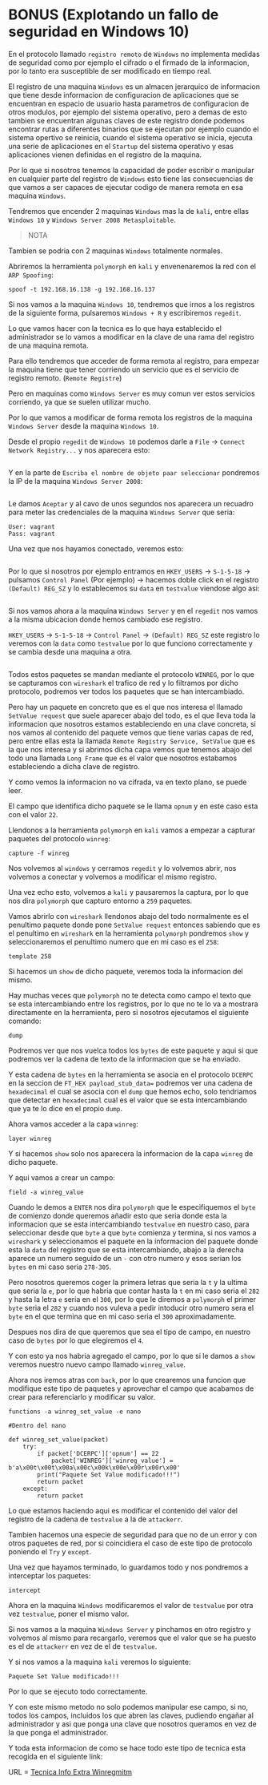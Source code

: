 # BONUS (Explotando un fallo de seguridad en Windows 10)

En el protocolo llamado `registro remoto` de `Windows` no implementa medidas de seguridad como por ejemplo el cifrado o el firmado de la informacion, por lo tanto era susceptible de ser modificado en tiempo real.

El registro de una maquina `Windows` es un almacen jerarquico de informacion que tiene desde informacion de configuracion de aplicaciones que se encuentran en espacio de usuario hasta parametros de configuracion de otros modulos, por ejemplo del sistema operativo, pero a demas de esto tambien se encuentran algunas claves de este registro donde podemos encontrar rutas a diferentes binarios que se ejecutan por ejemplo cuando el sistema opertivo se reinicia, cuando el sistema operativo se inicia, ejecuta una serie de aplicaciones en el `Startup` del sistema operativo y esas aplicaciones vienen definidas en el registro de la maquina.

Por lo que si nosotros tenemos la capacidad de poder escribir o manipular en cualquier parte del registro de `Windows` esto tiene las consecuencias de que vamos a ser capaces de ejecutar codigo de manera remota en esa maquina `Windows`.

Tendremos que encender 2 maquinas `Windows` mas la de `kali`, entre ellas `Windows 10` y `Windows Server 2008 Metasploitable`.

> NOTA

Tambien se podria con 2 maquinas `Windows` totalmente normales.

Abriremos la herramienta `polymorph` en `kali` y envenenaremos la red con el `ARP Spoofing`:

```shell
spoof -t 192.168.16.138 -g 192.168.16.137
```

Si nos vamos a la maquina `Windows 10`, tendremos que irnos a los registros de la siguiente forma, pulsaremos `Windows + R` y escribiremos `regedit`.

Lo que vamos hacer con la tecnica es lo que haya establecido el administrador se lo vamos a modificar en la clave de una rama del registro de una maquina remota.

Para ello tendremos que acceder de forma remota al registro, para empezar la maquina tiene que tener corriendo un servicio que es el servicio de registro remoto. (`Remote Registre`)

Pero en maquinas como `Windows Server` es muy comun ver estos servicios corriendo, ya que se suelen utilizar mucho.

Por lo que vamos a modificar de forma remota los registros de la maquina `Windows Server` desde la maquina `Windows 10`.

Desde el propio `regedit` de `Windows 10` podemos darle a `File` -> `Connect Network Registry...` y nos aparecera esto:

<figure><img src="../../../.gitbook/assets/image (132).png" alt=""><figcaption></figcaption></figure>

Y en la parte de `Escriba el nombre de objeto paar seleccionar` pondremos la IP de la maquina `Windows Server 2008`:

<figure><img src="../../../.gitbook/assets/image (133).png" alt=""><figcaption></figcaption></figure>

Le damos `Aceptar` y al cavo de unos segundos nos aparecera un recuadro para meter las credenciales de la maquina `Windows Server` que seria:

```
User: vagrant
Pass: vagrant
```

Una vez que nos hayamos conectado, veremos esto:

<figure><img src="../../../.gitbook/assets/image (134).png" alt=""><figcaption></figcaption></figure>

Por lo que si nosotros por ejemplo entramos en `HKEY_USERS` -> `S-1-5-18` -> pulsamos `Control Panel` (Por ejemplo) -> hacemos doble click en el registro `(Default) REG_SZ` y lo establecemos su `data` en `testvalue` viendose algo asi:

<figure><img src="../../../.gitbook/assets/image (135).png" alt=""><figcaption></figcaption></figure>

Si nos vamos ahora a la maquina `Windows Server` y en el `regedit` nos vamos a la misma ubicacion donde hemos cambiado ese registro.

`HKEY_USERS` -> `S-1-5-18` -> `Control Panel` -> `(Default) REG_SZ` este registro lo veremos con la `data` como `testvalue` por lo que funciono correctamente y se cambia desde una maquina a otra.

<figure><img src="../../../.gitbook/assets/image (136).png" alt=""><figcaption></figcaption></figure>

Todos estos paquetes se mandan mediante el protocolo `WINREG`, por lo que se capturamos con `wireshark` el trafico de red y lo filtramos por dicho protocolo, podremos ver todos los paquetes que se han intercambiado.

Pero hay un paquete en concreto que es el que nos interesa el llamado `SetValue request` que suele aparecer abajo del todo, es el que lleva toda la informacion que nosotros estamos estableciendo en una clave concreta, si nos vamos al contenido del paquete vemos que tiene varias capas de red, pero entre ellas esta la llamada `Remote Registry Service, SetValue` que es la que nos interesa y si abrimos dicha capa vemos que tenemos abajo del todo una llamada `Long Frame` que es el valor que nosotros estabamos estableciendo a dicha clave de registro.

Y como vemos la informacion no va cifrada, va en texto plano, se puede leer.

El campo que identifica dicho paquete se le llama `opnum` y en este caso esta con el valor `22`.

Llendonos a la herramienta `polymorph` en `kali` vamos a empezar a capturar paquetes del protocolo `winreg`:

```shell
capture -f winreg
```

Nos volvemos al `windows` y cerramos `regedit` y lo volvemos abrir, nos volvemos a conectar y volvemos a modificar el mismo registro.

Una vez echo esto, volvemos a `kali` y pausaremos la captura, por lo que nos dira `polymorph` que capturo entorno a `259` paquetes.

Vamos abrirlo con `wireshark` llendonos abajo del todo normalmente es el penultimo paquete donde pone `SetValue request` entonces sabiendo que es el penultimo en `wireshark` en la herramienta `polymorph` pondremos `show` y seleccionaremos el penultimo numero que en mi caso es el `258`:

```shell
template 258
```

Si hacemos un `show` de dicho paquete, veremos toda la informacion del mismo.

Hay muchas veces que `polymorph` no te detecta como campo el texto que se esta intercambiando entre los registros, por lo que no te lo va a mostrara directamente en la herramienta, pero si nosotros ejecutamos el siguiente comando:

```
dump
```

Podremos ver que nos vuelca todos los `bytes` de este paquete y aqui si que podremos ver la cadena de texto de la informacion que se ha enviado.

Y esta cadena de `bytes` en la herramienta se asocia en el protocolo `DCERPC` en la seccion de `FT_HEX payload_stub_data=` podremos ver una cadena de `hexadecimal` el cual se asocia con el `dump` que hemos echo, solo tendriamos que detectar en `hexadecimal` cual es el valor que se esta intercambiando que ya te lo dice en el propio `dump`.

Ahora vamos acceder a la capa `winreg`:

```shell
layer winreg
```

Y si hacemos `show` solo nos aparecera la informacion de la capa `winreg` de dicho paquete.

Y aqui vamos a crear un campo:

```shell
field -a winreg_value
```

Cuando le demos a `ENTER` nos dira `polymorph` que le especifiquemos el `byte` de comienzo donde queremos añadir esto que seria donde esta la informacion que se esta intercambiando `testvalue` en nuestro caso, para seleccionar desde que `byte` a que `byte` comienza y termina, si nos vamos a `wireshark` y seleccionamos el paquete en la informacion del paquete donde esta la `data` del registro que se esta intercambiando, abajo a la derecha aparece un numero seguido de un `-` con otro numero y esos serian los `bytes` en mi caso seria `278-305`.

Pero nosotros queremos coger la primera letras que seria la `t` y la ultima que seria la `e`, por lo que habria que contar hasta la `t` en mi caso seria el `282` y hasta la letra `e` seria en el `300`, por lo que le diremos a `polymorph` el primer `byte` seria el `282` y cuando nos vuleva a pedir intoducir otro numero sera el `byte` en el que termina que en mi caso seria el `300` aproximadamente.

Despues nos dira de que queremos que sea el tipo de campo, en nuestro caso de `bytes` por lo que elegiremos el `4`.

Y con esto ya nos habria agregado el campo, por lo que si le damos a `show` veremos nuestro nuevo campo llamado `winreg_value`.

Ahora nos iremos atras con `back`, por lo que crearemos una funcion que modifique este tipo de paquetes y aprovechar el campo que acabamos de crear para referenciarlo y modificar su valor.

```shell
functions -a winreg_set_value -e nano

#Dentro del nano

def winreg_set_value(packet)
	try:
		if packet['DCERPC']['opnum'] == 22
			packet['WINREG']['winreg_value'] = b'a\x00t\x00t\x00a\x00c\x00k\x00e\x00r\x00r\x00'
		print("Paquete Set Value modificado!!!")
		return packet
	except:
		return packet
```

Lo que estamos haciendo aqui es modificar el contenido del valor del registro de la cadena de `testvalue` a la de `attackerr`.

Tambien hacemos una especie de seguridad para que no de un error y con otros paquetes de red, por si coincidiera el caso de este tipo de protocolo poniendo el `Try` y `except`.

Una vez que hayamos terminado, lo guardamos todo y nos pondremos a interceptar los paquetes:

```shell
intercept
```

Ahora en la maquina `Windows` modificaremos el valor de `testvalue` por otra vez `testvalue`, poner el mismo valor.

Si nos vamos a la maquina `Windows Server` y pinchamos en otro registro y volvemos al mismo para recargarlo, veremos que el valor que se ha puesto es el de `attackerr` en vez de el de `testvalue`.

Y si nos vamos a la maquina `kali` veremos lo siguiente:

```
Paquete Set Value modificado!!!
```

Por lo que se ejecuto todo correctamente.

Y con este mismo metodo no solo podemos manipular ese campo, si no, todos los campos, incluidos los que abren las claves, pudiendo engañar al administrador y asi que ponga una clave que nosotros queramos en vez de la que ponga el administrador.

Y toda esta informacion de como se hace todo este tipo de tecnica esta recogida en el siguiente link:

URL = [Tecnica Info Extra Winregmitm](https://github.com/shramos/winregmitm)
